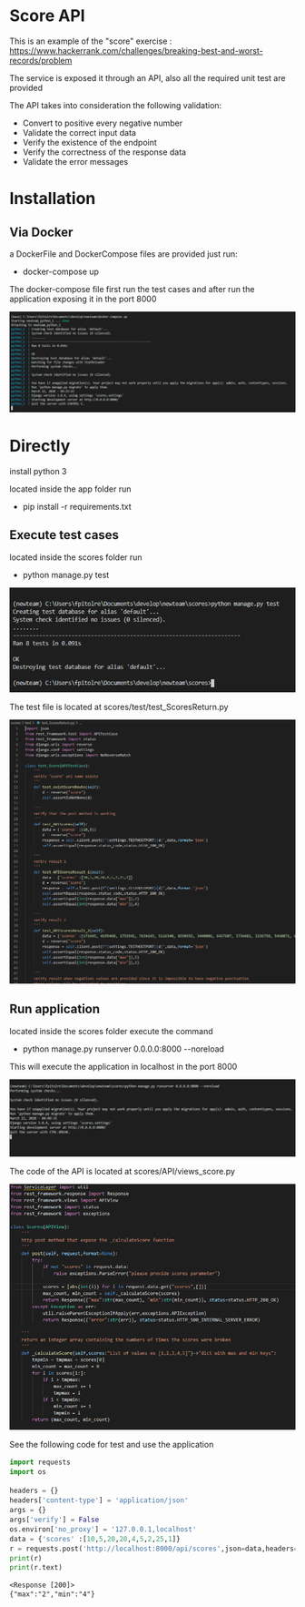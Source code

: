 
# Score API


This is an example of the "score" exercise : https://www.hackerrank.com/challenges/breaking-best-and-worst-records/problem

The service is exposed it through an API, also all the required unit test are provided

The API takes into consideration the following validation:

* Convert to positive every negative number
* Validate the correct input data
* Verify the existence of the endpoint
* Verify the correctness of the response data
* Validate the error messages

# Installation

## Via Docker

a DockerFile and DockerCompose files are provided just run:

- docker-compose up

The docker-compose file first run the test cases and after run the application exposing it in the port 8000

![docker example](images/working.PNG)

# Directly

install python 3

located inside the app folder run

* pip install -r requirements.txt

## Execute test cases

located inside the scores folder run
* python manage.py test

![docker example](images/test.PNG)

The test file is located at scores/test/test_ScoresReturn.py

![docker example](images/test2.PNG)

## Run application

located inside the scores folder execute the command

* python manage.py runserver 0.0.0.0:8000 --noreload

This will execute the application in localhost in the port 8000

![docker example](images/execute.PNG)

The code of the API is located at scores/API/views_score.py

![docker example](images/api.PNG)

See the following code for test and use the application


```python
import requests
import os

headers = {}
headers['content-type'] = 'application/json'
args = {}
args['verify'] = False
os.environ['no_proxy'] = '127.0.0.1,localhost'
data = {'scores' :[10,5,20,20,4,5,2,25,1]}
r = requests.post('http://localhost:8000/api/scores',json=data,headers=headers,**args)
print(r)
print(r.text)
```

    <Response [200]>
    {"max":"2","min":"4"}
    
